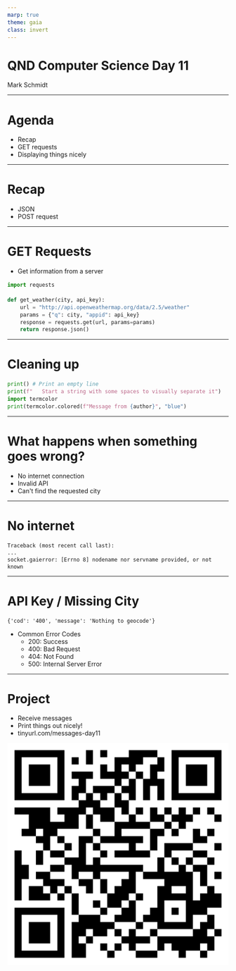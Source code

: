 ```yaml
---
marp: true
theme: gaia
class: invert
---
```


# QND Computer Science Day 11
Mark Schmidt

--- 

# Agenda

- Recap
- GET requests
- Displaying things nicely

---

# Recap

- JSON
- POST request

---

# GET Requests

- Get information from a server

```python
import requests

def get_weather(city, api_key):
    url = "http://api.openweathermap.org/data/2.5/weather"
    params = {"q": city, "appid": api_key}
    response = requests.get(url, params=params)
    return response.json()
```

---

# Cleaning up 

```python
print() # Print an empty line
print(f"   Start a string with some spaces to visually separate it")
import termcolor
print(termcolor.colored(f"Message from {author}", "blue")
```

---

# What happens when something goes wrong?

- No internet connection
- Invalid API
- Can't find the requested city



---

# No internet

```
Traceback (most recent call last):
...
socket.gaierror: [Errno 8] nodename nor servname provided, or not known

```

<!-- Fails to connect at all! Throws an exception -->

---

# API Key / Missing City

```
{'cod': '400', 'message': 'Nothing to geocode'}
```

- Common Error Codes
    - 200: Success
    - 400: Bad Request
    - 404: Not Found
    - 500: Internal Server Error
---


# Project

- Receive messages
- Print things out nicely!
- tinyurl.com/messages-day11

![bg right w:500](../assets/messages-day11-qr.png)